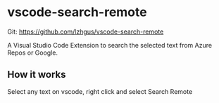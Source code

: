# vscode-search-remote

Git: https://github.com/lzhgus/vscode-search-remote

A Visual Studio Code Extension to search the selected text from Azure Repos or Google.

## How it works

Select any text on vscode, right click and select Search Remote
